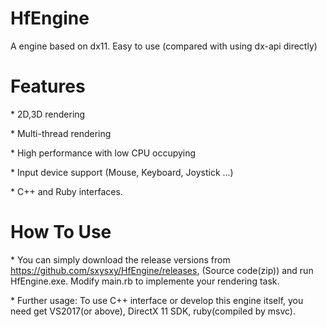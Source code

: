 # HfEngine
A engine based on dx11. Easy to use (compared with using dx-api directly)

# Features
\* 2D,3D rendering 

\* Multi-thread rendering

\* High performance with low CPU occupying

\* Input device support (Mouse, Keyboard, Joystick ...)

\* C++ and Ruby interfaces.

# How To Use

\* You can simply download the release versions from https://github.com/sxysxy/HfEngine/releases, (Source code(zip)) and run HfEngine.exe. Modify main.rb to implemente your rendering task.

\* Further usage: To use C++ interface or develop this engine itself, you need get VS2017(or above), DirectX 11 SDK, ruby(compiled by msvc).
